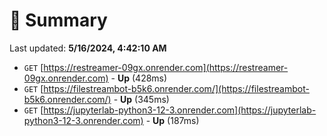 # 📖 Summary
Last updated: **5/16/2024, 4:42:10 AM**

- `GET` [https://restreamer-09gx.onrender.com](https://restreamer-09gx.onrender.com) - **Up** (428ms)
- `GET` [https://filestreambot-b5k6.onrender.com/](https://filestreambot-b5k6.onrender.com/) - **Up** (345ms)
- `GET` [https://jupyterlab-python3-12-3.onrender.com](https://jupyterlab-python3-12-3.onrender.com) - **Up** (187ms)
